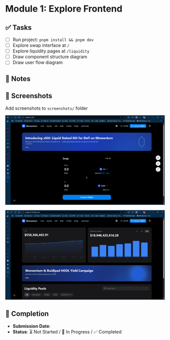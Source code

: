 # Module 1: Explore Frontend

## ✅ Tasks

- [ ] Run project: `pnpm install && pnpm dev`
- [ ] Explore swap interface at `/`
- [ ] Explore liquidity pages at `/liquidity`
- [ ] Draw component structure diagram
- [ ] Draw user flow diagram

## 📝 Notes



## 📸 Screenshots

Add screenshots to `screenshots/` folder

![Swap interface](./screenshots/pic1.png)

![Liquidity pages](./screenshots/pic2.png)

## 📅 Completion

- **Submission Date**: 
- **Status**: ⏳ Not Started / 🚧 In Progress / ✅ Completed

